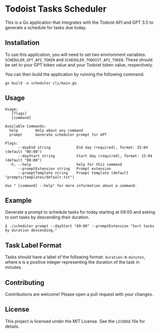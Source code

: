 # Todoist Tasks Scheduler

This is a Go application that integrates with the Todoist API and GPT 3.5 to generate a schedule for tasks due today.

## Installation

To use this application, you will need to set two environment variables: `SCHEDULER_GPT_API_TOKEN` and `SCHEDULER_TODOIST_API_TOKEN`. These should be set to your GPT token value and your Todoist token value, respectively.

You can then build the application by running the following command:

```
go build -o scheduler cli/main.go
```

## Usage

```
Usage:
   [flags]
   [command]

Available Commands:
  help        Help about any command
  prompt      Generate scheduler prompt for GPT

Flags:
      --dayEnd string            End day (required), format: 15:04 (default "00:00")
      --dayStart string          Start day (required), format: 15:04 (default "08:00")
  -h, --help                     help for this command
      --promptExtension string   Prompt extension
      --promptTemplate string    Prompt template (default "prompts/templates/default.txt")

Use " [command] --help" for more information about a command.
```

## Example

Generate a prompt to schedule tasks for today starting at 09:00 and asking to
sort tasks by descending their duration. 

`$ ./scheduler prompt --dayStart "09:00" --promptExtension "Sort tasks by duration descending."`

## Task Label Format

Tasks should have a label of the following format: `duration-N-minutes`, where `N` is a positive integer representing the duration of the task in minutes.

## Contributing

Contributions are welcome! Please open a pull request with your changes.

## License

This project is licensed under the MIT License. See the `LICENSE` file for details.
